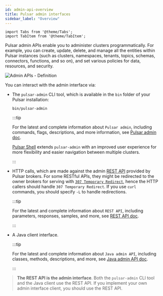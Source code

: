 ```yaml
---
id: admin-api-overview
title: Pulsar admin interfaces
sidebar_label: "Overview"
---
```


````mdx-code-block
import Tabs from '@theme/Tabs';
import TabItem from '@theme/TabItem';
````

Pulsar admin APIs enable you to administer clusters programmatically. For example, you can create, update, delete, and manage all the entities within Pulsar instances (such as clusters, namespaces, tenants, topics, schemas, connectors, functions, and so on), and set various policies for data, resources, and security.

![Admin APIs - Definition](/assets/admin-api-definition.svg)

You can interact with the admin interface via:

- The `pulsar-admin` CLI tool, which is available in the `bin` folder of your Pulsar installation:

  ```shell
  bin/pulsar-admin
  ```

  :::tip
   
  For the latest and complete information about `Pulsar admin`, including commands, flags, descriptions, and more information, see [Pulsar admin doc](/tools/pulsar-admin/).

  [Pulsar Shell](administration-pulsar-shell.md) extends `pulsar-admin` with an improved user experience for more flexibility and easier navigation between multiple clusters.
  
  :::

- HTTP calls, which are made against the admin [REST API](reference-rest-api-overview.md) provided by Pulsar brokers. For some RESTful APIs, they might be redirected to the owner brokers for serving with [`307 Temporary Redirect`](https://developer.mozilla.org/en-US/docs/Web/HTTP/Status/307), hence the HTTP callers should handle `307 Temporary Redirect`. If you use `curl` commands, you should specify `-L` to handle redirections.
  
  :::tip
  
  For the latest and complete information about `REST API`, including parameters, responses, samples, and more, see [REST API doc](reference-rest-api-overview.md).

  :::

- A Java client interface.
  
  :::tip
   
  For the latest and complete information about `Java admin API`, including classes, methods, descriptions, and more, see [Java admin API doc](https://pulsar.apache.org/api/admin/).

  :::
  
> **The REST API is the admin interface**. Both the `pulsar-admin` CLI tool and the Java client use the REST API. If you implement your own admin interface client, you should use the REST API. 